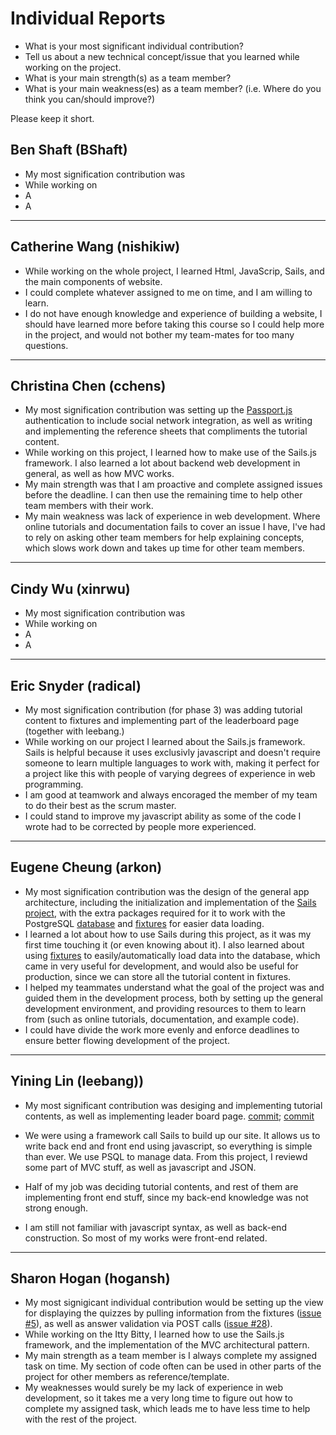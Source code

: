 # Individual Reports

- What is your most significant individual contribution?
- Tell us about a new technical concept/issue that you learned while working on the project.
- What is your main strength(s) as a team member?
- What is your main weakness(es) as a team member? (i.e. Where do you think you can/should improve?)

Please keep it short.

## Ben Shaft (BShaft)
- My most signification contribution was
- While working on
- A
- A

---

## Catherine Wang (nishikiw)
- While working on the whole project, I learned Html, JavaScrip, Sails, and the main components of website.
- I could complete whatever assigned to me on time, and I am willing to learn.
- I do not have enough knowledge and experience of building a website, I should have learned more before taking this course so I could help more in the project, and would not bother my team-mates for too many questions.

---

## Christina Chen (cchens)
- My most signification contribution was setting up the [Passport.js](http://passportjs.org/) authentication to include social network integration, as well as writing and implementing the reference sheets that compliments the tutorial content.
- While working on this project, I learned how to make use of the Sails.js framework. I also learned a lot about backend web development in general, as well as how MVC works.
- My main strength was that I am proactive and complete assigned issues before the deadline. I can then use the remaining time to help other team members with their work.
- My main weakness was lack of experience in web development. Where online tutorials and documentation fails to cover an issue I have, I've had to rely on asking other team members for help explaining concepts, which slows work down and takes up time for other team members. 

---

## Cindy Wu (xinrwu)
- My most signification contribution was
- While working on
- A
- A

---

## Eric Snyder (radical)
- My most signification contribution (for phase 3) was adding tutorial content to fixtures and implementing part of the leaderboard page (together with leebang.)
- While working on our project I learned about the Sails.js framework. Sails is helpful because it uses exclusivly javascript and doesn't require someone to learn multiple languages to work with, making it perfect for a project like this with people of varying degrees of experience in web programming.
- I am good at teamwork and always encoraged the member of my team to do their best as the scrum master.
- I could stand to improve my javascript ability as some of the code I wrote had to be corrected by people more experienced.

---

## Eugene Cheung (arkon)
- My most signification contribution was the design of the general app architecture, including the initialization and implementation of the [Sails project](https://github.com/UoT-CSC30x-W15/301W15-Prj-Team1-repo/commit/dbd7316cd650f4504918ae0f8a563e9f2a795ea3), with the extra packages required for it to work with the PostgreSQL [database](https://github.com/UoT-CSC30x-W15/301W15-Prj-Team1-repo/commit/346c24fa775613a07d1a1bf13f9b7ed3fcadf827) and [fixtures](https://github.com/UoT-CSC30x-W15/301W15-Prj-Team1-repo/commit/f08710de7c07b07e648096bd17426bc60d41403f) for easier data loading.
- I learned a lot about how to use Sails during this project, as it was my first time touching it (or even knowing about it). I also learned about using [fixtures](https://github.com/UoT-CSC30x-W15/301W15-Prj-Team1-repo/tree/master/test/fixtures) to easily/automatically load data into the database, which came in very useful for development, and would also be useful for production, since we can store all the tutorial content in fixtures.
- I helped my teammates understand what the goal of the project was and guided them in the development process, both by setting up the general development environment, and providing resources to them to learn from (such as online tutorials, documentation, and example code).
- I could have divide the work more evenly and enforce deadlines to ensure better flowing development of the project.

---

## Yining Lin (leebang))
- My most significant contribution was desiging and implementing tutorial contents, as well as implementing leader board page. 
[commit](https://github.com/UoT-CSC30x-W15/301W15-Prj-Team1-repo/commit/ac8b2a2abd8b58321345d61ece31600da3ad9442); 
[commit](https://github.com/UoT-CSC30x-W15/301W15-Prj-Team1-repo/commit/4aee179ac185690057152c2af8b9a3a4e158db7f)

- We were using a framework call Sails to build up our site. It allows us to write back end and front end using javascript, so everything is simple than ever. We use PSQL to manage data. From this project, I reviewd some part of MVC stuff, as well as javascript and JSON.

- Half of my job was deciding tutorial contents, and rest of them are implementing front end stuff, since my back-end knowledge was not strong enough.

- I am still not familiar with javascript syntax, as well as back-end construction. So most of my works were front-end related. 

---

## Sharon Hogan (hogansh)
- My most signigicant individual contribution would be setting up the view for displaying the quizzes by pulling information from the fixtures ([issue #5](https://github.com/UoT-CSC30x-W15/301W15-Prj-Team1-repo/issues/5#event-237769527)), as well as answer validation via POST calls ([issue #28](https://github.com/UoT-CSC30x-W15/301W15-Prj-Team1-repo/issues/28)).
- While working on the Itty Bitty, I learned how to use the Sails.js framework, and the implementation of the MVC architectural pattern.
- My main strength as a team member is I always complete my assigned task on time. My section of code often can be used in other parts of the project for other members as reference/template.
- My weaknesses would surely be my lack of experience in web development, so it takes me a very long time to figure out how to complete my assigned task, which leads me to have less time to help with the rest of the project.

